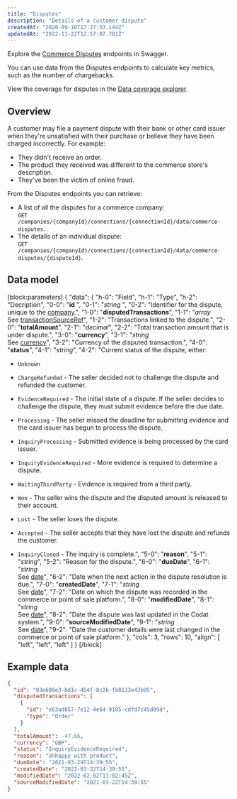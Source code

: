 ```yaml
---
title: "Disputes"
description: "Details of a customer dispute"
createdAt: "2020-09-16T17:27:53.144Z"
updatedAt: "2022-11-22T12:57:07.781Z"
---
```


Explore the <a className="external" href="https://api.codat.io/swagger/index.html#/CommerceDisputes" target="_blank">Commerce Disputes</a> endpoints in Swagger.

You can use data from the Disputes endpoints to calculate key metrics, such as the number of chargebacks.

View the coverage for disputes in the <a className="external" href="https://knowledge.codat.io/supported-features/commerce?view=tab-by-data-type&dataType=commerce-disputes" target="_blank">Data coverage explorer</a>.

## Overview

A customer may file a payment dispute with their bank or other card issuer when they're unsatisfied with their purchase or believe they have been charged incorrectly. For example:

- They didn't receive an order.
- The product they received was different to the commerce store's description.
- They've been the victim of online fraud.

From the Disputes endpoints you can retrieve:

- A list of all the disputes for a commerce company:  
  `GET /companies/{companyId}/connections/{connectionId}/data/commerce-disputes`.
- The details of an individual dispute:  
  `GET /companies/{companyId}/connections/{connectionId}/data/commerce-disputes/{disputeId}`.

## Data model

[block:parameters]
{
"data": {
"h-0": "Field",
"h-1": "Type",
"h-2": "Decription",
"0-0": "**id** ",
"0-1": "_string_ ",
"0-2": "Identifier for the dispute, unique to the [company](/datamodel-commerce-companyinfo).",
"1-0": "**disputedTransactions**",
"1-1": "_array_  
See [transactionSourceRef](/datamodel-commerce-referencetypes#section-transactionsourceref)",
"1-2": "Transactions linked to the dispute.",
"2-0": "**totalAmount**",
"2-1": "_decimal_",
"2-2": "Total transaction amount that is under dispute.",
"3-0": "**currency**",
"3-1": "_string_  
See [currency](/datamodel-shared-currency)",
"3-2": "Currency of the disputed transaction.",
"4-0": "**status**",
"4-1": "_string_",
"4-2": "Current status of the dispute, either:

- `Unknown`

- `ChargeRefunded` - The seller decided not to challenge the dispute and refunded the customer.

- `EvidenceRequired` - The initial state of a dispute. If the seller decides to challenge the dispute, they must submit evidence before the due date.

- `Processing` - The seller missed the deadline for submitting evidence and the card issuer has begun to process the dispute.

- `InquiryProcessing` - Submitted evidence is being processed by the card issuer.

- `InquiryEvidenceRequired` - More evidence is required to determine a dispute.

- `WaitingThirdParty` - Evidence is required from a third party.

- `Won` - The seller wins the dispute and the disputed amount is released to their account.

- `Lost` - The seller loses the dispute.

- `Accepted` - The seller accepts that they have lost the dispute and refunds the customer.

- `InquiryClosed` - The inquiry is complete.",
  "5-0": "**reason**",
  "5-1": "_string_",
  "5-2": "Reason for the dispute.",
  "6-0": "**dueDate**",
  "6-1": "_string_  
  See [date](/datamodel-shared-date)",
  "6-2": "Date when the next action in the dispute resolution is due.",
  "7-0": "**createdDate**",
  "7-1": "_string_  
  See [date](/datamodel-shared-date)",
  "7-2": "Date on which the dispute was recorded in the commerce or point of sale platform.",
  "8-0": "**modifiedDate**",
  "8-1": "_string_  
  See [date](/datamodel-shared-date)",
  "8-2": "Date the dispute was last updated in the Codat system.",
  "9-0": "**sourceModifiedDate**",
  "9-1": "_string_  
  See [date](/datamodel-shared-date)",
  "9-2": "Date the customer details were last changed in the commerce or point of sale platform."
  },
  "cols": 3,
  "rows": 10,
  "align": [
  "left",
  "left",
  "left"
  ]
  }
  [/block]

## Example data

```json
{
  "id": "03e608e3-bd1c-454f-8c2b-fb0133e43b95",
  "disputedTransactions": [
    {
      "id": "e63ad857-7e12-4e64-9185-cdfd7c45d09d",
      "type": "Order"
    }
  ],
  "totalAmount": -47.66,
  "currency": "GBP",
  "status": "InquiryEvidenceRequired",
  "reason": "Unhappy with product",
  "dueDate": "2021-03-29T14:39:55",
  "createdDate": "2021-03-22T14:39:55",
  "modifiedDate": "2022-02-02T11:02:45Z",
  "sourceModifiedDate": "2021-03-22T14:39:55"
}
```
